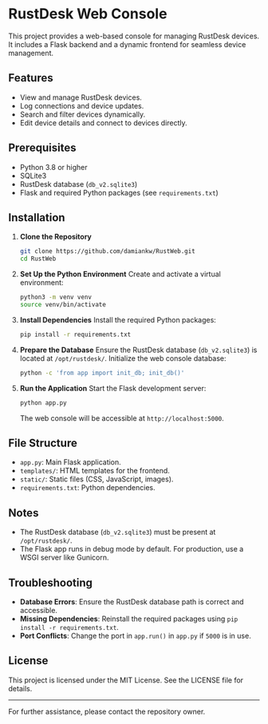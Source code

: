 # RustDesk Web Console

This project provides a web-based console for managing RustDesk devices. It includes a Flask backend and a dynamic frontend for seamless device management.

## Features
- View and manage RustDesk devices.
- Log connections and device updates.
- Search and filter devices dynamically.
- Edit device details and connect to devices directly.

## Prerequisites
- Python 3.8 or higher
- SQLite3
- RustDesk database (`db_v2.sqlite3`)
- Flask and required Python packages (see `requirements.txt`)

## Installation

1. **Clone the Repository**
   ```bash
   git clone https://github.com/damiankw/RustWeb.git
   cd RustWeb
   ```

2. **Set Up the Python Environment**
   Create and activate a virtual environment:
   ```bash
   python3 -m venv venv
   source venv/bin/activate
   ```

3. **Install Dependencies**
   Install the required Python packages:
   ```bash
   pip install -r requirements.txt
   ```

4. **Prepare the Database**
   Ensure the RustDesk database (`db_v2.sqlite3`) is located at `/opt/rustdesk/`.
   Initialize the web console database:
   ```bash
   python -c 'from app import init_db; init_db()'
   ```

5. **Run the Application**
   Start the Flask development server:
   ```bash
   python app.py
   ```
   The web console will be accessible at `http://localhost:5000`.

## File Structure
- `app.py`: Main Flask application.
- `templates/`: HTML templates for the frontend.
- `static/`: Static files (CSS, JavaScript, images).
- `requirements.txt`: Python dependencies.

## Notes
- The RustDesk database (`db_v2.sqlite3`) must be present at `/opt/rustdesk/`.
- The Flask app runs in debug mode by default. For production, use a WSGI server like Gunicorn.

## Troubleshooting
- **Database Errors**: Ensure the RustDesk database path is correct and accessible.
- **Missing Dependencies**: Reinstall the required packages using `pip install -r requirements.txt`.
- **Port Conflicts**: Change the port in `app.run()` in `app.py` if `5000` is in use.

## License
This project is licensed under the MIT License. See the LICENSE file for details.

---

For further assistance, please contact the repository owner.